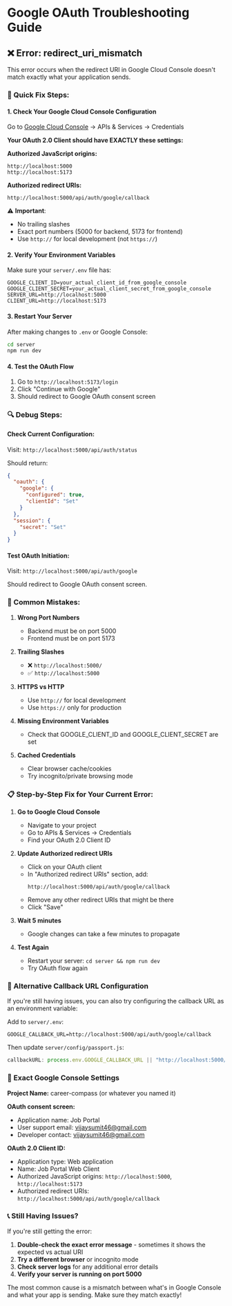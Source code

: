 # Google OAuth Troubleshooting Guide

## ❌ Error: redirect_uri_mismatch

This error occurs when the redirect URI in Google Cloud Console doesn't match exactly what your application sends.

### 🔧 Quick Fix Steps:

#### 1. Check Your Google Cloud Console Configuration

Go to [Google Cloud Console](https://console.cloud.google.com/) → APIs & Services → Credentials

**Your OAuth 2.0 Client should have EXACTLY these settings:**

**Authorized JavaScript origins:**
```
http://localhost:5000
http://localhost:5173
```

**Authorized redirect URIs:**
```
http://localhost:5000/api/auth/google/callback
```

⚠️ **Important**: 
- No trailing slashes
- Exact port numbers (5000 for backend, 5173 for frontend)
- Use `http://` for local development (not `https://`)

#### 2. Verify Your Environment Variables

Make sure your `server/.env` file has:
```env
GOOGLE_CLIENT_ID=your_actual_client_id_from_google_console
GOOGLE_CLIENT_SECRET=your_actual_client_secret_from_google_console
SERVER_URL=http://localhost:5000
CLIENT_URL=http://localhost:5173
```

#### 3. Restart Your Server

After making changes to `.env` or Google Console:
```bash
cd server
npm run dev
```

#### 4. Test the OAuth Flow

1. Go to `http://localhost:5173/login`
2. Click "Continue with Google"
3. Should redirect to Google OAuth consent screen

### 🔍 Debug Steps:

#### Check Current Configuration:
Visit: `http://localhost:5000/api/auth/status`

Should return:
```json
{
  "oauth": {
    "google": {
      "configured": true,
      "clientId": "Set"
    }
  },
  "session": {
    "secret": "Set"
  }
}
```

#### Test OAuth Initiation:
Visit: `http://localhost:5000/api/auth/google`

Should redirect to Google OAuth consent screen.

### 🚨 Common Mistakes:

1. **Wrong Port Numbers**
   - Backend must be on port 5000
   - Frontend must be on port 5173

2. **Trailing Slashes**
   - ❌ `http://localhost:5000/`
   - ✅ `http://localhost:5000`

3. **HTTPS vs HTTP**
   - Use `http://` for local development
   - Use `https://` only for production

4. **Missing Environment Variables**
   - Check that GOOGLE_CLIENT_ID and GOOGLE_CLIENT_SECRET are set

5. **Cached Credentials**
   - Clear browser cache/cookies
   - Try incognito/private browsing mode

### 📋 Step-by-Step Fix for Your Current Error:

1. **Go to Google Cloud Console**
   - Navigate to your project
   - Go to APIs & Services → Credentials
   - Find your OAuth 2.0 Client ID

2. **Update Authorized redirect URIs**
   - Click on your OAuth client
   - In "Authorized redirect URIs" section, add:
     ```
     http://localhost:5000/api/auth/google/callback
     ```
   - Remove any other redirect URIs that might be there
   - Click "Save"

3. **Wait 5 minutes**
   - Google changes can take a few minutes to propagate

4. **Test Again**
   - Restart your server: `cd server && npm run dev`
   - Try OAuth flow again

### 🔄 Alternative Callback URL Configuration

If you're still having issues, you can also try configuring the callback URL as an environment variable:

Add to `server/.env`:
```env
GOOGLE_CALLBACK_URL=http://localhost:5000/api/auth/google/callback
```

Then update `server/config/passport.js`:
```javascript
callbackURL: process.env.GOOGLE_CALLBACK_URL || "http://localhost:5000/api/auth/google/callback"
```

### 🎯 Exact Google Console Settings

**Project Name:** career-compass (or whatever you named it)

**OAuth consent screen:**
- Application name: Job Portal
- User support email: vijaysumit46@gmail.com
- Developer contact: vijaysumit46@gmail.com

**OAuth 2.0 Client ID:**
- Application type: Web application
- Name: Job Portal Web Client
- Authorized JavaScript origins: `http://localhost:5000`, `http://localhost:5173`
- Authorized redirect URIs: `http://localhost:5000/api/auth/google/callback`

### 📞 Still Having Issues?

If you're still getting the error:

1. **Double-check the exact error message** - sometimes it shows the expected vs actual URI
2. **Try a different browser** or incognito mode
3. **Check server logs** for any additional error details
4. **Verify your server is running on port 5000**

The most common cause is a mismatch between what's in Google Console and what your app is sending. Make sure they match exactly!

